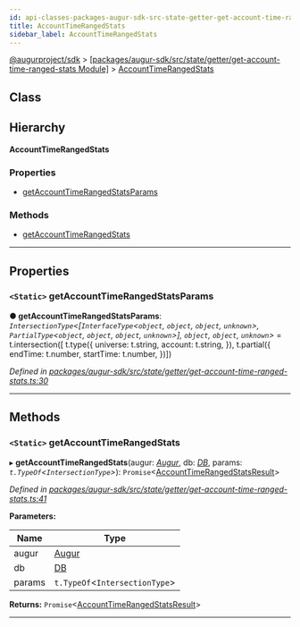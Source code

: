 ```yaml
---
id: api-classes-packages-augur-sdk-src-state-getter-get-account-time-ranged-stats-accounttimerangedstats
title: AccountTimeRangedStats
sidebar_label: AccountTimeRangedStats
---
```


[@augurproject/sdk](api-readme.md) > [[packages/augur-sdk/src/state/getter/get-account-time-ranged-stats Module]](api-modules-packages-augur-sdk-src-state-getter-get-account-time-ranged-stats-module.md) > [AccountTimeRangedStats](api-classes-packages-augur-sdk-src-state-getter-get-account-time-ranged-stats-accounttimerangedstats.md)

## Class

## Hierarchy

**AccountTimeRangedStats**

### Properties

* [getAccountTimeRangedStatsParams](api-classes-packages-augur-sdk-src-state-getter-get-account-time-ranged-stats-accounttimerangedstats.md#getaccounttimerangedstatsparams)

### Methods

* [getAccountTimeRangedStats](api-classes-packages-augur-sdk-src-state-getter-get-account-time-ranged-stats-accounttimerangedstats.md#getaccounttimerangedstats)

---

## Properties

<a id="getaccounttimerangedstatsparams"></a>

### `<Static>` getAccountTimeRangedStatsParams

**● getAccountTimeRangedStatsParams**: *`IntersectionType`<[`InterfaceType`<`object`, `object`, `object`, `unknown`>, `PartialType`<`object`, `object`, `object`, `unknown`>], `object`, `object`, `unknown`>* =  t.intersection([
    t.type({
      universe: t.string,
      account: t.string,
    }),
    t.partial({
      endTime: t.number,
      startTime: t.number,
    })])

*Defined in [packages/augur-sdk/src/state/getter/get-account-time-ranged-stats.ts:30](https://github.com/AugurProject/augur/blob/0ea8996003/packages/augur-sdk/src/state/getter/get-account-time-ranged-stats.ts#L30)*

___

## Methods

<a id="getaccounttimerangedstats"></a>

### `<Static>` getAccountTimeRangedStats

▸ **getAccountTimeRangedStats**(augur: *[Augur](api-classes-packages-augur-sdk-src-augur-augur.md)*, db: *[DB](api-classes-packages-augur-sdk-src-state-db-db-db.md)*, params: *`t.TypeOf`<`IntersectionType`>*): `Promise`<[AccountTimeRangedStatsResult](api-interfaces-packages-augur-sdk-src-state-getter-get-account-time-ranged-stats-accounttimerangedstatsresult.md)>

*Defined in [packages/augur-sdk/src/state/getter/get-account-time-ranged-stats.ts:41](https://github.com/AugurProject/augur/blob/0ea8996003/packages/augur-sdk/src/state/getter/get-account-time-ranged-stats.ts#L41)*

**Parameters:**

| Name | Type |
| ------ | ------ |
| augur | [Augur](api-classes-packages-augur-sdk-src-augur-augur.md) |
| db | [DB](api-classes-packages-augur-sdk-src-state-db-db-db.md) |
| params | `t.TypeOf`<`IntersectionType`> |

**Returns:** `Promise`<[AccountTimeRangedStatsResult](api-interfaces-packages-augur-sdk-src-state-getter-get-account-time-ranged-stats-accounttimerangedstatsresult.md)>

___

